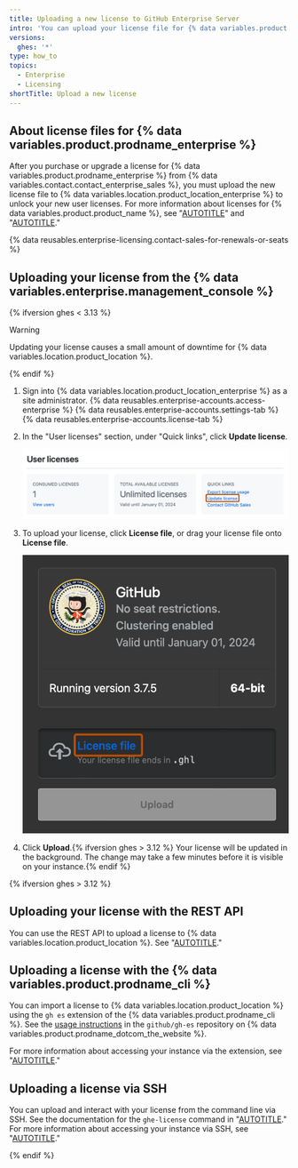 ```yaml
---
title: Uploading a new license to GitHub Enterprise Server
intro: 'You can upload your license file for {% data variables.product.prodname_enterprise %} to {% data variables.location.product_location_enterprise %} to validate your application.'
versions:
  ghes: '*'
type: how_to
topics:
  - Enterprise
  - Licensing
shortTitle: Upload a new license
---
```


## About license files for {% data variables.product.prodname_enterprise %}

After you purchase or upgrade a license for {% data variables.product.prodname_enterprise %} from {% data variables.contact.contact_enterprise_sales %}, you must upload the new license file to {% data variables.location.product_location_enterprise %} to unlock your new user licenses. For more information about licenses for {% data variables.product.product_name %}, see "[AUTOTITLE](/billing/managing-your-license-for-github-enterprise/about-licenses-for-github-enterprise)" and "[AUTOTITLE](/billing/managing-your-license-for-github-enterprise/downloading-your-license-for-github-enterprise)."

{% data reusables.enterprise-licensing.contact-sales-for-renewals-or-seats %}

## Uploading your license from the {% data variables.enterprise.management_console %}

{% ifversion ghes < 3.13 %}

> [!WARNING]
> Updating your license causes a small amount of downtime for {% data variables.location.product_location %}.

{% endif %}

1. Sign into {% data variables.location.product_location_enterprise %} as a site administrator.
{% data reusables.enterprise-accounts.access-enterprise %}
{% data reusables.enterprise-accounts.settings-tab %}
{% data reusables.enterprise-accounts.license-tab %}
1. In the "User licenses" section, under "Quick links", click **Update license**.

   ![Screenshot of the "User licenses" section of the "License" page. A link, labeled "Update license", is outlined in dark orange.](/assets/images/enterprise/management-console/update-license-link.png)
1. To upload your license, click **License file**, or drag your license file onto **License file**.

   ![Screenshot of the "License" page of the Management Console. A link, labeled "License file", is highlighted with an orange outline.](/assets/images/enterprise/management-console/upload-license.png)
1. Click **Upload**.{% ifversion ghes > 3.12 %} Your license will be updated in the background. The change may take a few minutes before it is visible on your instance.{% endif %}

{% ifversion ghes > 3.12 %}

## Uploading your license with the REST API

You can use the REST API to upload a license to {% data variables.location.product_location %}. See "[AUTOTITLE](/rest/enterprise-admin/manage-ghes#upload-an-enterprise-license)."

## Uploading a license with the {% data variables.product.prodname_cli %}

You can import a license to {% data variables.location.product_location %} using the `gh es` extension of the {% data variables.product.prodname_cli %}. See the [usage instructions](https://github.com/github/gh-es/blob/main/USAGE.md#gh-es-config-import-license) in the `github/gh-es` repository on {% data variables.product.prodname_dotcom_the_website %}.

For more information about accessing your instance via the extension, see "[AUTOTITLE](/admin/administering-your-instance/administering-your-instance-from-the-command-line/administering-your-instance-using-the-github-cli)."

## Uploading a license via SSH

You can upload and interact with your license from the command line via SSH. See the documentation for the `ghe-license` command in "[AUTOTITLE](/admin/administering-your-instance/administering-your-instance-from-the-command-line/command-line-utilities#ghe-license)." For more information about accessing your instance via SSH, see "[AUTOTITLE](/admin/administering-your-instance/administering-your-instance-from-the-command-line/accessing-the-administrative-shell-ssh)."

{% endif %}
